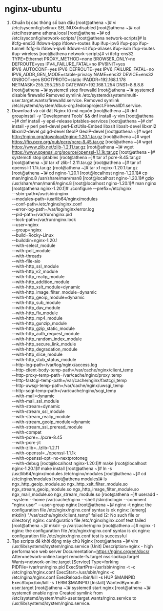 # nginx-ubuntu
1. Chuẩn bị các thông số ban đầu
[root@athena ~]# vi /etc/sysconfig/selinux
SELINUX=disabled
[root@athena ~]# cat /etc/hostname
athena.local
[root@athena ~]# cd /etc/sysconfig/network-scripts/
[root@athena network-scripts]# ls
ifcfg-ens32  ifdown-ippp  ifdown-routes    ifup          ifup-ipv6   ifup-ppp       ifup-tunnel
ifcfg-lo     ifdown-ipv6  ifdown-sit       ifup-aliases  ifup-isdn   ifup-routes    ifup-wireless
[root@athena network-scripts]# vi ifcfg-ens32
TYPE=Ethernet
PROXY_METHOD=none
BROWSER_ONLY=no
DEFROUTE=yes
IPV4_FAILURE_FATAL=no
IPV6INIT=yes
IPV6_AUTOCONF=yes
IPV6_DEFROUTE=yes
IPV6_FAILURE_FATAL=no
IPV6_ADDR_GEN_MODE=stable-privacy
NAME=ens32
DEVICE=ens32
ONBOOT=yes
BOOTPROTO=static
IPADDR=192.168.1.178
NETMASK=255.255.255.0
GATEWAY=192.168.1.254
DNS1=8.8.8.8
[root@athena ~]# systemctl stop firewalld
[root@athena ~]# systemctl disable firewalld
Removed symlink /etc/systemd/system/multi-user.target.wants/firewalld.service.
Removed symlink /etc/systemd/system/dbus-org.fedoraproject.FirewallD1.service.
2. Download và cài đặt Nginx từ mã nguồn
[root@athena ~]# dnf groupinstall -y 'Development Tools' && dnf install -y vim
[root@athena ~]# dnf install -y epel-release iptables-services
[root@athena ~]# dnf install -y perl perl-devel perl-ExtUtils-Embed libxslt libxslt-devel libxml2 libxml2-devel gd gd-devel GeoIP GeoIP-devel
[root@athena ~]# wget http://nginx.org/download/nginx-1.20.1.tar.gz
[root@athena ~]# wget https://ftp.pcre.org/pub/pcre/pcre-8.45.tar.gz
[root@athena ~]# wget https://www.zlib.net/zlib-1.2.11.tar.gz
[root@athena ~]# wget https://www.openssl.org/source/openssl-1.1.1k.tar.gz
[root@athena ~]# systemctl stop iptables
[root@athena ~]# tar xf pcre-8.45.tar.gz
[root@athena ~]# tar xf zlib-1.2.11.tar.gz
[root@athena ~]# tar xf openssl-1.1.1k.tar.gz
[root@athena ~]# tar xf nginx-1.20.1.tar.gz
[root@athena ~]# cd nginx-1.20.1
[root@localhost nginx-1.20.1]# cp man/nginx.8 /usr/share/man/man8
[root@localhost nginx-1.20.1]# gzip /usr/share/man/man8/nginx.8
[root@localhost nginx-1.20.1]# man nginx
[root@athena nginx-1.20.1]# ./configure --prefix=/etc/nginx \
            --sbin-path=/usr/sbin/nginx \
            --modules-path=/usr/lib64/nginx/modules \
            --conf-path=/etc/nginx/nginx.conf \
            --error-log-path=/var/log/nginx/error.log \
            --pid-path=/var/run/nginx.pid \
            --lock-path=/var/run/nginx.lock \
            --user=nginx \
            --group=nginx \
            --build=Rocky-Linux \
            --builddir=nginx-1.20.1 \
            --with-select_module \
            --with-poll_module \
            --with-threads \
            --with-file-aio \
            --with-http_ssl_module \
            --with-http_v2_module \
            --with-http_realip_module \
            --with-http_addition_module \
            --with-http_xslt_module=dynamic \
            --with-http_image_filter_module=dynamic \
            --with-http_geoip_module=dynamic \
            --with-http_sub_module \
            --with-http_dav_module \
            --with-http_flv_module \
            --with-http_mp4_module \
            --with-http_gunzip_module \
            --with-http_gzip_static_module \
            --with-http_auth_request_module \
            --with-http_random_index_module \
            --with-http_secure_link_module \
            --with-http_degradation_module \
            --with-http_slice_module \
            --with-http_stub_status_module \
            --http-log-path=/var/log/nginx/access.log \
            --http-client-body-temp-path=/var/cache/nginx/client_temp \
            --http-proxy-temp-path=/var/cache/nginx/proxy_temp \
            --http-fastcgi-temp-path=/var/cache/nginx/fastcgi_temp \
            --http-uwsgi-temp-path=/var/cache/nginx/uwsgi_temp \
            --http-scgi-temp-path=/var/cache/nginx/scgi_temp \
            --with-mail=dynamic \
            --with-mail_ssl_module \
            --with-stream=dynamic \
            --with-stream_ssl_module \
            --with-stream_realip_module \
            --with-stream_geoip_module=dynamic \
            --with-stream_ssl_preread_module \
            --with-compat \
            --with-pcre=../pcre-8.45 \
            --with-pcre-jit \
            --with-zlib=../zlib-1.2.11 \
            --with-openssl=../openssl-1.1.1k \
            --with-openssl-opt=no-nextprotoneg \
            --with-debug
[root@localhost nginx-1.20.1]# make
[root@localhost nginx-1.20.1]# make install
[root@athena ~]# ln -s /usr/lib64/nginx/modules /etc/nginx/modules
[root@athena ~]# cd  /etc/nginx/modules
[root@athena modules]# ls
ngx_http_geoip_module.so         ngx_http_xslt_filter_module.so  ngx_stream_geoip_module.so
ngx_http_image_filter_module.so  ngx_mail_module.so              ngx_stream_module.so
[root@athena ~]# useradd --system --home /var/cache/nginx --shell /sbin/nologin --comment "nginx user" --user-group nginx
[root@athena ~]# nginx -t
nginx: the configuration file /etc/nginx/nginx.conf syntax is ok
nginx: [emerg] mkdir() "/var/cache/nginx/client_temp" failed (2: No such file or directory)
nginx: configuration file /etc/nginx/nginx.conf test failed
[root@athena ~]# mkdir -p /var/cache/nginx
[root@athena ~]# nginx -t
nginx: the configuration file /etc/nginx/nginx.conf syntax is ok
nginx: configuration file /etc/nginx/nginx.conf test is successful
3. Tạo scripts để khởi động máy chủ Nginx
[root@athena ~]# vim /usr/lib/systemd/system/nginx.service
[Unit]
Description=nginx - high performance web server
Documentation=https://nginx.org/en/docs/
After=network-online.target remote-fs.target nss-lookup.target
Wants=network-online.target
[Service]
Type=forking
PIDFile=/var/run/nginx.pid
ExecStartPre=/usr/sbin/nginx -t -c /etc/nginx/nginx.conf
ExecStart=/usr/sbin/nginx -c /etc/nginx/nginx.conf
ExecReload=/bin/kill -s HUP $MAINPID
ExecStop=/bin/kill -s TERM $MAINPID
[Install]
WantedBy=multi-user.target
[root@athena ~]# systemctl start nginx
[root@athena ~]# systemctl enable nginx
Created symlink from /etc/systemd/system/multi-user.target.wants/nginx.service to /usr/lib/systemd/system/nginx.service.

